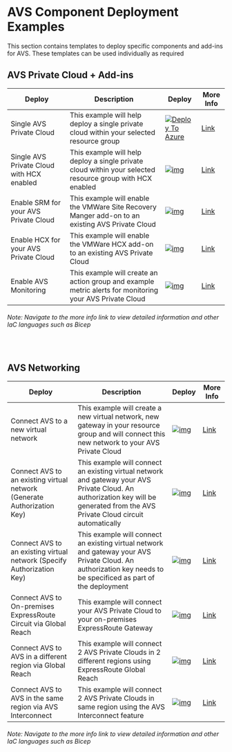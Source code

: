 # AVS Component Deployment Examples

This section contains templates to deploy specific components and add-ins for AVS. These templates can be used individually as required

## AVS Private Cloud + Add-ins

| Deploy                                    | Description                                                  | Deploy                                                       | More Info                                                    |
| ----------------------------------------- | ------------------------------------------------------------ | ------------------------------------------------------------ | ------------------------------------------------------------ |
| Single AVS Private Cloud                  | This example will help deploy a single private cloud within your selected resource group | [![Deploy To Azure](https://aka.ms/deploytoazurebutton)](https://portal.azure.com/#create/Microsoft.Template/uri/https%3A%2F%2Fraw.githubusercontent.com%2Fshaunjacob%2FEnterprise-Scale-for-AVS%2Fupdatedreadme%2FExamples%2FPrivateCloud%2FAVS-PrivateCloud%2FARM%2FPrivateCloud.deploy.json) | [Link](https://github.com/Azure/Enterprise-Scale-for-AVS/blob/main/Examples/PrivateCloud/AVS-PrivateCloud) |
| Single AVS Private Cloud with HCX enabled | This example will help deploy a single private cloud within your selected resource group with HCX enabled | [![img](https://camo.githubusercontent.com/26a6070bc3ec2f7e1d352d45df302845369836ba7c82e79ecfea130577f6a39f/68747470733a2f2f646f63732e6d6963726f736f66742e636f6d2f656e2d75732f617a7572652f74656d706c617465732f6d656469612f6465706c6f792d746f2d617a7572652e737667)](https://camo.githubusercontent.com/26a6070bc3ec2f7e1d352d45df302845369836ba7c82e79ecfea130577f6a39f/68747470733a2f2f646f63732e6d6963726f736f66742e636f6d2f656e2d75732f617a7572652f74656d706c617465732f6d656469612f6465706c6f792d746f2d617a7572652e737667) | [Link](https://github.com/Azure/Enterprise-Scale-for-AVS/blob/main/Examples/PrivateCloud/AVS-PrivateCloud-WithHCX) |
| Enable SRM for your AVS Private Cloud     | This example will enable the VMWare Site Recovery Manger add-on to an existing AVS Private Cloud | [![img](https://camo.githubusercontent.com/26a6070bc3ec2f7e1d352d45df302845369836ba7c82e79ecfea130577f6a39f/68747470733a2f2f646f63732e6d6963726f736f66742e636f6d2f656e2d75732f617a7572652f74656d706c617465732f6d656469612f6465706c6f792d746f2d617a7572652e737667)](https://camo.githubusercontent.com/26a6070bc3ec2f7e1d352d45df302845369836ba7c82e79ecfea130577f6a39f/68747470733a2f2f646f63732e6d6963726f736f66742e636f6d2f656e2d75732f617a7572652f74656d706c617465732f6d656469612f6465706c6f792d746f2d617a7572652e737667) | [Link](https://github.com/Azure/Enterprise-Scale-for-AVS/blob/main/Examples/Addins/SRM) |
| Enable HCX for your AVS Private Cloud     | This example will enable the VMWare HCX add-on to an existing AVS Private Cloud | [![img](https://camo.githubusercontent.com/26a6070bc3ec2f7e1d352d45df302845369836ba7c82e79ecfea130577f6a39f/68747470733a2f2f646f63732e6d6963726f736f66742e636f6d2f656e2d75732f617a7572652f74656d706c617465732f6d656469612f6465706c6f792d746f2d617a7572652e737667)](https://camo.githubusercontent.com/26a6070bc3ec2f7e1d352d45df302845369836ba7c82e79ecfea130577f6a39f/68747470733a2f2f646f63732e6d6963726f736f66742e636f6d2f656e2d75732f617a7572652f74656d706c617465732f6d656469612f6465706c6f792d746f2d617a7572652e737667) | [Link](https://github.com/Azure/Enterprise-Scale-for-AVS/blob/main/Examples/Addins/HCX) |
| Enable AVS Monitoring                     | This example will create an action group and example metric alerts for monitoring your AVS Private Cloud | [![img](https://camo.githubusercontent.com/26a6070bc3ec2f7e1d352d45df302845369836ba7c82e79ecfea130577f6a39f/68747470733a2f2f646f63732e6d6963726f736f66742e636f6d2f656e2d75732f617a7572652f74656d706c617465732f6d656469612f6465706c6f792d746f2d617a7572652e737667)](https://camo.githubusercontent.com/26a6070bc3ec2f7e1d352d45df302845369836ba7c82e79ecfea130577f6a39f/68747470733a2f2f646f63732e6d6963726f736f66742e636f6d2f656e2d75732f617a7572652f74656d706c617465732f6d656469612f6465706c6f792d746f2d617a7572652e737667) | [Link](https://github.com/Azure/Enterprise-Scale-for-AVS/blob/main/Examples/Monitoring/AVS-Utilization-Alerts) |

###### *Note: Navigate to the more info link to view detailed information and other IaC languages such as Bicep*

<br/>

## AVS Networking

| Deploy                                                       | Description                                                  | Deploy                                                       | More Info                                                    |
| ------------------------------------------------------------ | ------------------------------------------------------------ | ------------------------------------------------------------ | ------------------------------------------------------------ |
| Connect AVS to a new virtual network                         | This example will create a new virtual network, new gateway in your resource group and will connect this new network to your AVS Private Cloud | [![img](https://camo.githubusercontent.com/26a6070bc3ec2f7e1d352d45df302845369836ba7c82e79ecfea130577f6a39f/68747470733a2f2f646f63732e6d6963726f736f66742e636f6d2f656e2d75732f617a7572652f74656d706c617465732f6d656469612f6465706c6f792d746f2d617a7572652e737667)](https://camo.githubusercontent.com/26a6070bc3ec2f7e1d352d45df302845369836ba7c82e79ecfea130577f6a39f/68747470733a2f2f646f63732e6d6963726f736f66742e636f6d2f656e2d75732f617a7572652f74656d706c617465732f6d656469612f6465706c6f792d746f2d617a7572652e737667) | [Link](https://github.com/Azure/Enterprise-Scale-for-AVS/blob/main/Examples/Networking/AVS-to-VNet-NewVNet) |
| Connect AVS to an existing virtual network (Generate Authorization Key) | This example will connect an existing virtual network and gateway your AVS Private Cloud. An authorization key will be generated from the AVS Private Cloud circuit automatically | [![img](https://camo.githubusercontent.com/26a6070bc3ec2f7e1d352d45df302845369836ba7c82e79ecfea130577f6a39f/68747470733a2f2f646f63732e6d6963726f736f66742e636f6d2f656e2d75732f617a7572652f74656d706c617465732f6d656469612f6465706c6f792d746f2d617a7572652e737667)](https://camo.githubusercontent.com/26a6070bc3ec2f7e1d352d45df302845369836ba7c82e79ecfea130577f6a39f/68747470733a2f2f646f63732e6d6963726f736f66742e636f6d2f656e2d75732f617a7572652f74656d706c617465732f6d656469612f6465706c6f792d746f2d617a7572652e737667) | [Link](https://github.com/Azure/Enterprise-Scale-for-AVS/blob/main/Examples/Networking/AVS-to-VNet-ExistingVNet) |
| Connect AVS to an existing virtual network (Specify Authorization Key) | This example will connect an existing virtual network and gateway your AVS Private Cloud. An authorization key needs to be specificed as part of the deployment | [![img](https://camo.githubusercontent.com/26a6070bc3ec2f7e1d352d45df302845369836ba7c82e79ecfea130577f6a39f/68747470733a2f2f646f63732e6d6963726f736f66742e636f6d2f656e2d75732f617a7572652f74656d706c617465732f6d656469612f6465706c6f792d746f2d617a7572652e737667)](https://camo.githubusercontent.com/26a6070bc3ec2f7e1d352d45df302845369836ba7c82e79ecfea130577f6a39f/68747470733a2f2f646f63732e6d6963726f736f66742e636f6d2f656e2d75732f617a7572652f74656d706c617465732f6d656469612f6465706c6f792d746f2d617a7572652e737667) | [Link](https://github.com/Azure/Enterprise-Scale-for-AVS/blob/main/Examples/Networking/ExpressRoute-to-VNet) |
| Connect AVS to On-premises ExpressRoute Circuit via Global Reach | This example will connect your AVS Private Cloud to your on-premises ExpressRoute Gateway | [![img](https://camo.githubusercontent.com/26a6070bc3ec2f7e1d352d45df302845369836ba7c82e79ecfea130577f6a39f/68747470733a2f2f646f63732e6d6963726f736f66742e636f6d2f656e2d75732f617a7572652f74656d706c617465732f6d656469612f6465706c6f792d746f2d617a7572652e737667)](https://camo.githubusercontent.com/26a6070bc3ec2f7e1d352d45df302845369836ba7c82e79ecfea130577f6a39f/68747470733a2f2f646f63732e6d6963726f736f66742e636f6d2f656e2d75732f617a7572652f74656d706c617465732f6d656469612f6465706c6f792d746f2d617a7572652e737667) | [Link](https://github.com/Azure/Enterprise-Scale-for-AVS/blob/main/Examples/Networking/AVS-to-OnPremises-ExpressRoute-GlobalReach) |
| Connect AVS to AVS in a different region via Global Reach    | This example will connect 2 AVS Private Clouds in 2 different regions using ExpressRoute Global Reach | [![img](https://camo.githubusercontent.com/26a6070bc3ec2f7e1d352d45df302845369836ba7c82e79ecfea130577f6a39f/68747470733a2f2f646f63732e6d6963726f736f66742e636f6d2f656e2d75732f617a7572652f74656d706c617465732f6d656469612f6465706c6f792d746f2d617a7572652e737667)](https://camo.githubusercontent.com/26a6070bc3ec2f7e1d352d45df302845369836ba7c82e79ecfea130577f6a39f/68747470733a2f2f646f63732e6d6963726f736f66742e636f6d2f656e2d75732f617a7572652f74656d706c617465732f6d656469612f6465706c6f792d746f2d617a7572652e737667) | [Link](https://github.com/Azure/Enterprise-Scale-for-AVS/blob/main/Examples/Networking/AVS-to-AVS-CrossRegion-GlobalReach) |
| Connect AVS to AVS in the same region via AVS Interconnect   | This example will connect 2 AVS Private Clouds in same region using the AVS Interconnect feature | [![img](https://camo.githubusercontent.com/26a6070bc3ec2f7e1d352d45df302845369836ba7c82e79ecfea130577f6a39f/68747470733a2f2f646f63732e6d6963726f736f66742e636f6d2f656e2d75732f617a7572652f74656d706c617465732f6d656469612f6465706c6f792d746f2d617a7572652e737667)](https://camo.githubusercontent.com/26a6070bc3ec2f7e1d352d45df302845369836ba7c82e79ecfea130577f6a39f/68747470733a2f2f646f63732e6d6963726f736f66742e636f6d2f656e2d75732f617a7572652f74656d706c617465732f6d656469612f6465706c6f792d746f2d617a7572652e737667) | [Link](https://github.com/Azure/Enterprise-Scale-for-AVS/blob/main/Examples/Networking/AVS-to-AVS-SameRegion) |

###### *Note: Navigate to the more info link to view detailed information and other IaC languages such as Bicep*